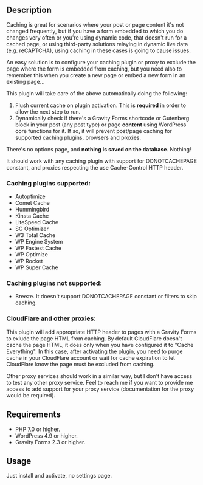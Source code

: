 ## Description
Caching is great for scenarios where your post or page content it's not changed frequently, but if you have a form embedded to which you do changes
very often or you're using dynamic code, that doesn't run for a cached page, or using third-party solutions relaying in dynamic live data (e.g. reCAPTCHA), using caching in these cases is going to cause issues.

An easy solution is to configure your caching plugin or proxy to exclude the page where the form is embedded from caching, but you need also to remember this when you create a new page or embed a new form in an existing page...

This plugin will take care of the above automatically doing the following:

1. Flush current cache on plugin activation. This is **required** in order to allow the next step to run.
2. Dynamically check if there's a Gravity Forms shortcode or Gutenberg block in your post (any post type) or page **content** using WordPress core functions for it.
If so, it will prevent post/page caching for supported caching plugins, browsers and proxies.

There's no options page, and **nothing is saved on the database**. Nothing!

It should work with any caching plugin with support for DONOTCACHEPAGE constant, and proxies respecting the use Cache-Control HTTP header.

### Caching plugins **supported**:

* Autoptimize
* Comet Cache
* Hummingbird
* Kinsta Cache
* LiteSpeed Cache
* SG Optimizer
* W3 Total Cache
* WP Engine System
* WP Fastest Cache
* WP Optimize
* WP Rocket
* WP Super Cache

### Caching plugins **not supported**:

* Breeze. It doesn't support DONOTCACHEPAGE constant or filters to skip caching.

### CloudFlare and other proxies:

This plugin will add appropriate HTTP header to pages with a Gravity Forms to exlude the page HTML from caching. By default CloudFlare doesn't cache the page HTML,
it does only when you have configured it to "Cache Everything". In this case, after activating the plugin, you need to purge cache in your CloudFlare account or wait
for cache expiration to let CloudFlare know the page must be excluded from caching.

Other proxy services should work in a similar way, but I don't have access to test any other proxy service. Feel to reach me if you want to provide me access to add support
for your proxy service (documentation for the proxy would be required).

## Requirements

* PHP 7.0 or higher.
* WordPress 4.9 or higher.
* Gravity Forms 2.3 or higher.

## Usage

Just install and activate, no settings page.

